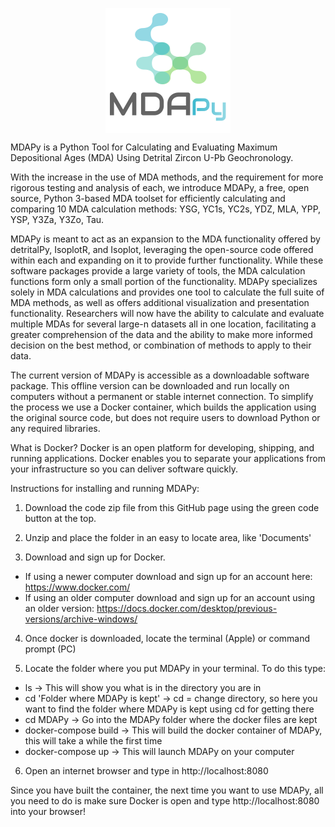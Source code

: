<!-- ![MDAPy Logo](assets/img/logo.png) -->
<p align="center" width="100%">
  <img align="center" src="src/MDAPy/Logo/logo4.png">   
</p>

MDAPy is a Python Tool for Calculating and Evaluating Maximum Depositional Ages (MDA) Using Detrital Zircon U-Pb Geochronology. 

With the increase in the use of MDA methods, and the requirement for more rigorous testing and analysis of each, we introduce MDAPy, a free, open source, Python 3-based MDA toolset for efficiently calculating and comparing 10 MDA calculation methods: YSG, YC1s, YC2s, YDZ, MLA, YPP, YSP, Y3Za, Y3Zo, Tau. 

MDAPy is meant to act as an expansion to the MDA functionality offered by detritalPy, IsoplotR, and Isoplot, leveraging the open-source code offered within each and expanding on it to provide further functionality. While these software packages provide a large variety of tools, the MDA calculation functions form only a small portion of the functionality. MDAPy specializes solely in MDA calculations and provides one tool to calculate the full suite of MDA methods, as well as offers additional visualization and presentation functionality. Researchers will now have the ability to calculate and evaluate multiple MDAs for several large-n datasets all in one location, facilitating a greater comprehension of the data and the ability to make more informed decision on the best method, or combination of methods to apply to their data. 

The current version of MDAPy is accessible as a downloadable software package. This offline version can be downloaded and run locally on computers without a permanent or stable internet connection. To simplify the process we use a Docker container, which builds the application using the original source code, but does not require users to download Python or any required libraries. 

What is Docker? Docker is an open platform for developing, shipping, and running applications. Docker enables you to separate your applications from your infrastructure so you can deliver software quickly. 

Instructions for installing and running MDAPy:

1. Download the code zip file from this GitHub page using the green code button at the top. 

2. Unzip and place the folder in an easy to locate area, like 'Documents' 

3. Download and sign up for Docker. 
- If using a newer computer download and sign up for an account here: https://www.docker.com/
- If using an older computer download and sign up for an account using an older version: https://docs.docker.com/desktop/previous-versions/archive-windows/

4. Once docker is downloaded, locate the terminal (Apple) or command prompt (PC)

5. Locate the folder where you put MDAPy in your terminal. To do this type: 

- ls -> This will show you what is in the directory you are in
- cd 'Folder where MDAPy is kept' -> cd = change directory, so here you want to find the folder where MDAPy is kept using cd for getting there 
- cd MDAPy -> Go into the MDAPy folder where the docker files are kept
- docker-compose build -> This will build the docker container of MDAPy, this will take a while the first time
- docker-compose up -> This will launch MDAPy on your computer

6. Open an internet browser and type in http://localhost:8080

Since you have built the container, the next time you want to use MDAPy, all you need to do is make sure Docker is open and type http://localhost:8080 into your browser!


